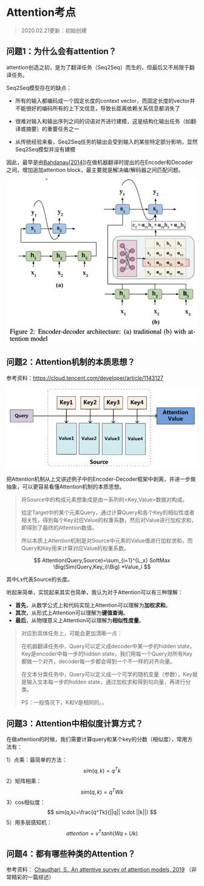 # Attention考点

> 2020.02.21更新：初始创建

## 问题1：为什么会有attention？

attention创造之初，是为了翻译任务（Seq2Seq）而生的，但最后又不局限于翻译任务。

Seq2Seq模型存在的缺点：

- 所有的输入都编码成一个固定长度的context vector，而固定长度的vector并不能很好的编码所有的上下文信息，导致长距离依赖关系信息都消失了
- 很难对输入和输出序列之间的词语对齐进行建模，这是结构化输出任务（如翻译或摘要）的重要任务之一

- 从传统经验来看，Seq2Seq任务的输出会受到输入的某些特定部分影响，显然Seq2Seq模型并没有建模

因此，最早是由[Bahdanau[2014]](https://arxiv.org/pdf/1409.0473))在做机器翻译时提出的在Encoder和Decoder之间，增加追加attention block，最主要就是解决编/解码器之间匹配问题。

![](https://raw.githubusercontent.com/anxiang1836/FigureBed/master/img/20200221165932.png)

## 问题2：Attention机制的本质思想？

参考资料：https://cloud.tencent.com/developer/article/1143127

![](https://raw.githubusercontent.com/anxiang1836/FigureBed/master/img/20200221170733.png)

把Attention机制从上文讲述例子中的Encoder-Decoder框架中剥离，并进一步做抽象，可以更容易看懂Attention机制的本质思想。

> 将Source中的构成元素想象成是由一系列的<Key,Value>数据对构成。
>
> 给定Target中的某个元素Query，通过计算Query和各个Key的相似性或者相关性，得到每个Key对应Value的权重系数，然后对Value进行加权求和，即得到了最终的Attention数值。
>
> 所以本质上Attention机制是对Source中元素的Value值进行加权求和，而Query和Key用来计算对应Value的权重系数。

$$
Attention(Query,Source)=\sum_{i=1}^{L_x} SoftMax \Big(Sim(Query,Key_i)\Big) *Value_i
$$

其中Lx代表Source的长度。

听起来简单，实现起来其实也简单，我认为对于Attention可以有三种理解：

- **首先**，从数学公式上和代码实现上Attention可以理解为**加权求和**。
- **其次**，从形式上Attention可以理解为**键值查询**。
- **最后**，从物理意义上Attention可以理解为**相似性度量**。

> 对应到具体任务上，可能会更加清晰一点：
>
> 在机器翻译任务中，Query可以定义成decoder中某一步的hidden state，Key是encoder中每一步的hidden state，我们用每一个Query对所有Key都做一个对齐，decoder每一步都会得到一个不一样的对齐向量。
>
> 在文本分类任务中，Query可以定义成一个可学的随机变量（参数），Key就是输入文本每一步的hidden state，通过加权求和得到句向量，再进行分类。
>
> PS：一般情况下，K和V是相同的。。

## 问题3：Attention中相似度计算方式？

在做attention的时候，我们需要计算query和某个key的分数（相似度），常用方法有：

1）点乘：最简单的方法：
$$
sim(q,k)=q^Tk
$$
2）矩阵相乘： 
$$
sim(q,k)=q^TWk
$$
3）cos相似度：
$$
sim(q,k)=\frac{q^Tk}{||q|| \cdot ||k||}
$$
5）用多层感知机：
$$
attention = v^Ttanh(Wq+Uk)
$$

## 问题4：都有哪些种类的Attention？

参考资料： [Chaudhari, S., An attentive survey of attention models, 2019](https://arxiv.org/pdf/1904.02874.pdf) （非常精彩的一篇综述）